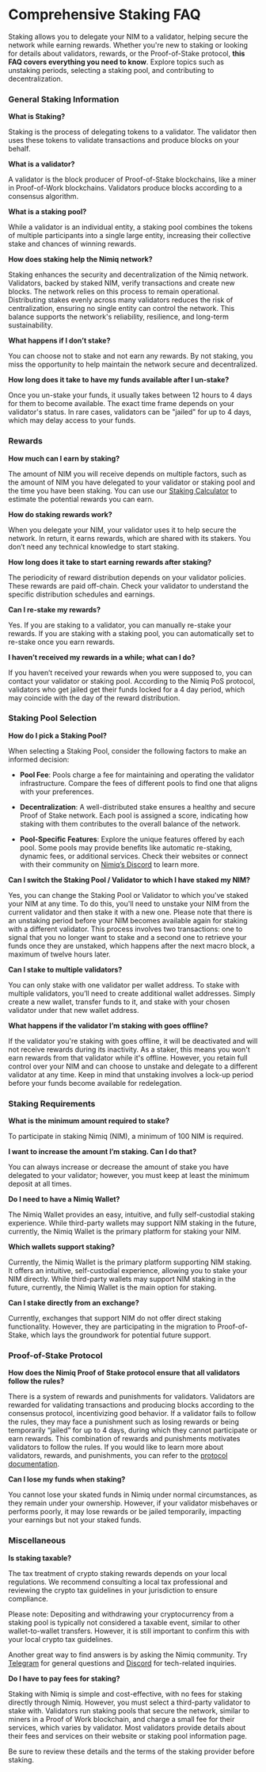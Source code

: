# Comprehensive Staking FAQ

Staking allows you to delegate your NIM to a validator, helping secure the network while earning rewards. Whether you're new to staking or looking for details about validators, rewards, or the Proof-of-Stake protocol, **this FAQ covers everything you need to know**. Explore topics such as unstaking periods, selecting a staking pool, and contributing to decentralization.

### General Staking Information

**What is Staking?**

Staking is the process of delegating tokens to a validator. The validator then uses these tokens to validate transactions and produce blocks on your behalf.

**What is a validator?**

A validator is the block producer of Proof-of-Stake blockchains, like a miner in Proof-of-Work blockchains. Validators produce blocks according to a consensus algorithm.

**What is a staking pool?**

While a validator is an individual entity, a staking pool combines the tokens of multiple participants into a single large entity, increasing their collective stake and chances of winning rewards.

**How does staking help the Nimiq network?**

Staking enhances the security and decentralization of the Nimiq network. Validators, backed by staked NIM, verify transactions and create new blocks. The network relies on this process to remain operational. Distributing stakes evenly across many validators reduces the risk of centralization, ensuring no single entity can control the network. This balance supports the network's reliability, resilience, and long-term sustainability.

**What happens if I don’t stake?**

You can choose not to stake and not earn any rewards. By not staking, you miss the opportunity to help maintain the network secure and decentralized.

**How long does it take to have my funds available after I un-stake?**

Once you un-stake your funds, it usually takes between 12 hours to 4 days for them to become available. The exact time frame depends on your validator's status. In rare cases, validators can be "jailed" for up to 4 days, which may delay access to your funds.

### Rewards

**How much can I earn by staking?**

The amount of NIM you will receive depends on multiple factors, such as the amount of NIM you have delegated to your validator or staking pool and the time you have been staking. You can use our [Staking Calculator](https://www.nimiq.com/staking-calculator/) to estimate the potential rewards you can earn.

**How do staking rewards work?**

When you delegate your NIM, your validator uses it to help secure the network. In return, it earns rewards, which are shared with its stakers. You don’t need any technical knowledge to start staking.

**How long does it take to start earning rewards after staking?**

The periodicity of reward distribution depends on your validator policies. These rewards are paid off-chain. Check your validator to understand the specific distribution schedules and earnings.

**Can I re-stake my rewards?**

Yes. If you are staking to a validator, you can manually re-stake your rewards. If you are staking with a staking pool, you can automatically set to re-stake once you earn rewards.

**I haven’t received my rewards in a while; what can I do?**

If you haven’t received your rewards when you were supposed to, you can contact your validator or staking pool. According to the Nimiq PoS protocol, validators who get jailed get their funds locked for a 4 day period, which may coincide with the day of the reward distribution.

### Staking Pool Selection

**How do I pick a Staking Pool?**

When selecting a Staking Pool, consider the following factors to make an informed decision:

- **Pool Fee**: Pools charge a fee for maintaining and operating the validator infrastructure. Compare the fees of different pools to find one that aligns with your preferences.

- **Decentralization**: A well-distributed stake ensures a healthy and secure Proof of Stake network. Each pool is assigned a score, indicating how staking with them contributes to the overall balance of the network.

- **Pool-Specific Features**: Explore the unique features offered by each pool. Some pools may provide benefits like automatic re-staking, dynamic fees, or additional services. Check their websites or connect with their community on [Nimiq’s Discord](https://discord.gg/nimiq) to learn more.

**Can I switch the Staking Pool / Validator to which I have staked my NIM?**

Yes, you can change the Staking Pool or Validator to which you've staked your NIM at any time. To do this, you'll need to unstake your NIM from the current validator and then stake it with a new one. Please note that there is an unstaking period before your NIM becomes available again for staking with a different validator. This process involves two transactions: one to signal that you no longer want to stake and a second one to retrieve your funds once they are unstaked, which happens after the next macro block, a maximum of twelve hours later.

**Can I stake to multiple validators?**

You can only stake with one validator per wallet address. To stake with multiple validators, you’ll need to create additional wallet addresses. Simply create a new wallet, transfer funds to it, and stake with your chosen validator under that new wallet address.

**What happens if the validator I’m staking with goes offline?**

If the validator you're staking with goes offline, it will be deactivated and will not receive rewards during its inactivity. As a staker, this means you won't earn rewards from that validator while it's offline. However, you retain full control over your NIM and can choose to unstake and delegate to a different validator at any time. Keep in mind that unstaking involves a lock-up period before your funds become available for redelegation.

### Staking Requirements

**What is the minimum amount required to stake?**

To participate in staking Nimiq (NIM), a minimum of 100 NIM is required.

**I want to increase the amount I’m staking. Can I do that?**

You can always increase or decrease the amount of stake you have delegated to your validator; however, you must keep at least the minimum deposit at all times.

**Do I need to have a Nimiq Wallet?**

The Nimiq Wallet provides an easy, intuitive, and fully self-custodial staking experience. While third-party wallets may support NIM staking in the future, currently, the Nimiq Wallet is the primary platform for staking your NIM.

**Which wallets support staking?**

Currently, the Nimiq Wallet is the primary platform supporting NIM staking. It offers an intuitive, self-custodial experience, allowing you to stake your NIM directly. While third-party wallets may support NIM staking in the future, currently, the Nimiq Wallet is the main option for staking.

**Can I stake directly from an exchange?**

Currently, exchanges that support NIM do not offer direct staking functionality. However, they are participating in the migration to Proof-of-Stake, which lays the groundwork for potential future support.

### Proof-of-Stake Protocol

**How does the Nimiq Proof of Stake protocol ensure that all validators follow the rules?**

There is a system of rewards and punishments for validators. Validators are rewarded for validating transactions and producing blocks according to the consensus protocol, incentivizing good behavior. If a validator fails to follow the rules, they may face a punishment such as losing rewards or being temporarily “jailed” for up to 4 days, during which they cannot participate or earn rewards. This combination of rewards and punishments motivates validators to follow the rules. If you would like to learn more about validators, rewards, and punishments, you can refer to the [protocol documentation](https://www.nimiq.com/developers/learn/).

**Can I lose my funds when staking?**

You cannot lose your skated funds in Nimiq under normal circumstances, as they remain under your ownership. However, if your validator misbehaves or performs poorly, it may lose rewards or be jailed temporarily, impacting your earnings but not your staked funds.

### Miscellaneous

**Is staking taxable?**

The tax treatment of crypto staking rewards depends on your local regulations. We recommend consulting a local tax professional and reviewing the crypto tax guidelines in your jurisdiction to ensure compliance.

Please note: Depositing and withdrawing your cryptocurrency from a staking pool is typically not considered a taxable event, similar to other wallet-to-wallet transfers. However, it is still important to confirm this with your local crypto tax guidelines.

Another great way to find answers is by asking the Nimiq community. Try [Telegram](https://t.me/joinchat/AAAAAEJW-ozFwo7Er9jpHw) for general questions and [Discord](https://discord.gg/cMHemg8) for tech-related inquiries.

**Do I have to pay fees for staking?**

Staking with Nimiq is simple and cost-effective, with no fees for staking directly through Nimiq. However, you must select a third-party validator to stake with. Validators run staking pools that secure the network, similar to miners in a Proof of Work blockchain, and charge a small fee for their services, which varies by validator. Most validators provide details about their fees and services on their website or staking pool information page.

Be sure to review these details and the terms of the staking provider before staking.
